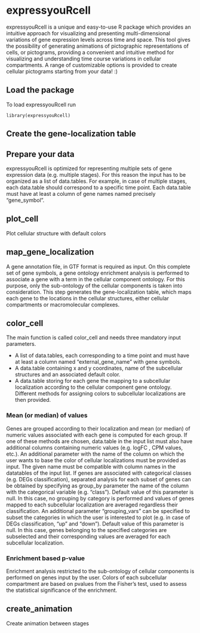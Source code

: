 # expressyouRcell
expressyouRcell is a unique and easy-to-use R package which provides an intuitive approach for visualizing and presenting multi-dimensional variations of gene expression levels across time and space. This tool gives the possibility of generating animations of pictographic representations of cells, or pictograms, providing a convenient and intuitive method for visualizing and understanding time course variations in cellular compartments. 
A range of customizable options is provided to create cellular pictograms starting from your data! :)

## Load the package
To load expressyouRcell run
```
library(expressyouRcell)
```

## Create the gene-localization table

## Prepare your data
expressyouRcell is optimized for representing multiple sets of gene expression data (e.g. multiple stages). For this reason the input has to be organized as a list of data.tables. For example, in case of multiple stages, each data.table should correspond to a specific time point. 
Each data.table must have at least a column of gene names named precisely “gene_symbol”.

## plot_cell
Plot cellular structure with default colors

## map_gene_localization
A gene annotation file, in GTF format is required as input. On this complete set of gene symbols, a gene ontology enrichment analysis is performed to associate a gene with a term in the cellular component ontology. For this purpose, only the sub-ontology of the cellular components is taken into consideration. This step generates the gene-localization table, which maps each gene to the locations in the cellular structures, 
either cellular compartments or macromolecular complexes. 



## color_cell
The main function is called color_cell and needs three mandatory input parameters.
* A list of data.tables, each corresponding to a time point and must have at least a column named “external_gene_name” with gene symbols.
* A data.table containing x and y coordinates, name of the subcellular structures and an associated default color.
* A data.table storing for each gene the mapping to a subcellular localization according to the cellular component gene ontology. 
Different methods for assigning colors to subcellular localizations are then provided. 

### Mean (or median) of values
Genes are grouped according to their localization and mean (or median) of numeric values associated with each gene is computed for each group. If one of these methods are chosen, data.table in the input list must also have additional columns containing numeric values (e.g. logFC , CPM values, etc.). An additional parameter with the name of the column on which the user wants to base the color of cellular localizations must be provided as input. The given name must be compatible with column names in the datatables of the input list. 
If genes are associated with categorical classes (e.g. DEGs classification), separated analysis for each subset of genes can be obtained by specifying as group_by parameter the name of the column with the categorical variable (e.g. “class”). Default value of this parameter is null. In this case, no grouping by category is performed and values of genes mapped to each subcellular localization are averaged regardless their classification. 
An additional parameter “grouping_vars” can be specified to subset the categories in which the user is interested to plot (e.g. in case of DEGs classification, “up” and “down”). Default value of this parameter is null. In this case, genes belonging to the specified categories are subselected and their corresponding values are averaged for each subcellular localization.

### Enrichment based p-value
Enrichment analysis restricted to the sub-ontology of cellular components is performed on genes input by the user. Colors of each subcellular compartment are based on pvalues from the Fisher’s test, used to assess the statistical significance of the enrichment.


## create_animation
Create animation between stages
